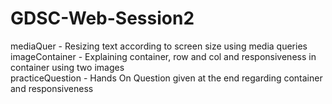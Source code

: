 # GDSC-Web-Session2

mediaQuer - Resizing text according to screen size using media queries\
imageContainer - Explaining container, row and col and responsiveness in container using two images\
practiceQuestion - Hands On Question given at the end regarding container and responsiveness
